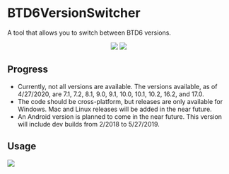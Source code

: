 # BTD6VersionSwitcher
A tool that allows you to switch between BTD6 versions.
<p align="center">
    <a alt="Downloads">
        <img src="https://img.shields.io/github/downloads/BowDown097/BTD6VersionSwitcher/total" /></a>
    <a href="https://discord.gg/nuMvgkP" alt="Discord">
        <img src="https://img.shields.io/discord/504782676331331584" /></a>
</p>

## Progress
- Currently, not all versions are available. The versions available, as of 4/27/2020, are 7.1, 7.2, 8.1, 9.0, 9.1, 10.0, 10.1, 10.2, 16.2, and 17.0.
- The code should be cross-platform, but releases are only available for Windows. Mac and Linux releases will be added in the near future.
- An Android version is planned to come in the near future. This version will include dev builds from 2/2018 to 5/27/2019.

## Usage
<img src="https://cdn.discordapp.com/attachments/676077385468346380/703389820675948544/ezgif.com-video-to-gif1.gif">
